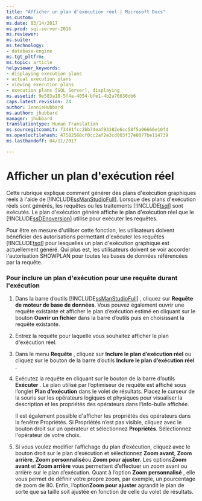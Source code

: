 ```yaml
---
title: "Afficher un plan d’exécution réel | Microsoft Docs"
ms.custom: 
ms.date: 03/14/2017
ms.prod: sql-server-2016
ms.reviewer: 
ms.suite: 
ms.technology:
- database-engine
ms.tgt_pltfrm: 
ms.topic: article
helpviewer_keywords:
- displaying execution plans
- actual execution plans
- viewing execution plans
- execution plans [SQL Server], displaying
ms.assetid: 9e583a18-5f4a-4054-bfe1-4b2a76630db6
caps.latest.revision: 24
author: JennieHubbard
ms.author: jhubbard
manager: jhubbard
translationtype: Human Translation
ms.sourcegitcommit: f3481fcc2bb74eaf93182e6cc58f5a06666e10f4
ms.openlocfilehash: 47582568cf0cc2af2e3cd003f37e8077be114739
ms.lasthandoff: 04/11/2017

---
```

# <a name="display-an-actual-execution-plan"></a>Afficher un plan d'exécution réel
  Cette rubrique explique comment générer des plans d'exécution graphiques réels à l'aide de [!INCLUDE[ssManStudioFull](../../includes/ssmanstudiofull-md.md)]. Lorsque des plans d'exécution réels sont générés, les requêtes ou les traitements [!INCLUDE[tsql](../../includes/tsql-md.md)] sont exécutés. Le plan d'exécution généré affiche le plan d'exécution réel que le [!INCLUDE[ssDEnoversion](../../includes/ssdenoversion-md.md)] utilise pour exécuter les requêtes.  
  
 Pour être en mesure d'utiliser cette fonction, les utilisateurs doivent bénéficier des autorisations permettant d'exécuter les requêtes [!INCLUDE[tsql](../../includes/tsql-md.md)] pour lesquelles un plan d'exécution graphique est actuellement généré. Qui plus est, les utilisateurs doivent se voir accorder l'autorisation SHOWPLAN pour toutes les bases de données référencées par la requête.  
  
### <a name="to-include-an-execution-plan-for-a-query-during-execution"></a>Pour inclure un plan d'exécution pour une requête durant l'exécution  
  
1.  Dans la barre d’outils [!INCLUDE[ssManStudioFull](../../includes/ssmanstudiofull-md.md)] , cliquez sur **Requête de moteur de base de données**. Vous pouvez également ouvrir une requête existante et afficher le plan d’exécution estimé en cliquant sur le bouton **Ouvrir un fichier** dans la barre d’outils puis en choisissant la requête existante.  
  
2.  Entrez la requête pour laquelle vous souhaitez afficher le plan d'exécution réel.  
  
3.  Dans le menu **Requête** , cliquez sur **Inclure le plan d’exécution réel** ou cliquez sur le bouton de la barre d’outils **Inclure le plan d’exécution réel** .  
  
4.  Exécutez la requête en cliquant sur le bouton de la barre d’outils **Exécuter** . Le plan utilisé par l’optimiseur de requête est affiché sous l’onglet **Plan d’exécution** dans le volet de résultats. Placez le curseur de la souris sur les opérateurs logiques et physiques pour visualiser la description et les propriétés des opérateurs dans l'info-bulle affichée.  
  
     Il est également possible d'afficher les propriétés des opérateurs dans la fenêtre Propriétés. Si Propriétés n’est pas visible, cliquez avec le bouton droit sur un opérateur et sélectionnez **Propriétés**. Sélectionnez l'opérateur de votre choix.  
  
5.  Si vous voulez modifier l’affichage du plan d’exécution, cliquez avec le bouton droit sur le plan d’exécution et sélectionnez **Zoom avant**, **Zoom arrière**, **Zoom personnalisé**ou **Zoom pour ajuster**. Les options**Zoom avant** et **Zoom arrière** vous permettent d’effectuer un zoom avant ou arrière sur le plan d’exécution. Quant à l’option **Zoom personnalisé** , elle vous permet de définir votre propre zoom, par exemple, un pourcentage de zoom de 80. Enfin, l’option**Zoom pour ajuster** agrandit le plan de sorte que sa taille soit ajustée en fonction de celle du volet de résultats.  
  
  
